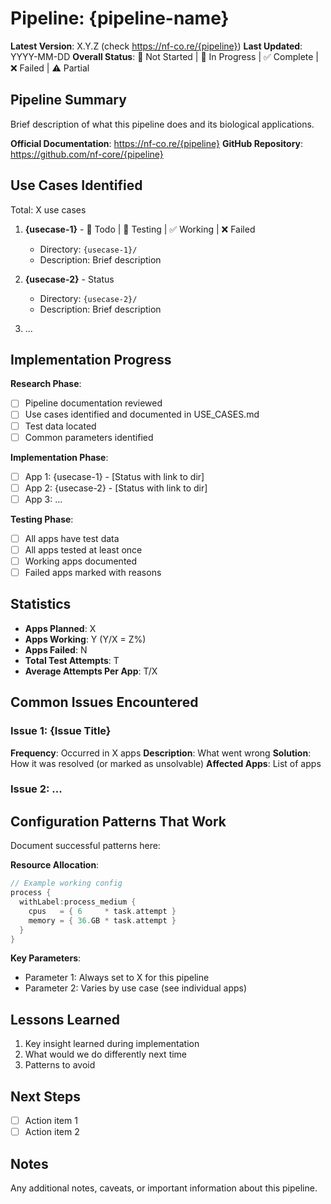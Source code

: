 # Pipeline: {pipeline-name}

**Latest Version**: X.Y.Z (check https://nf-co.re/{pipeline})
**Last Updated**: YYYY-MM-DD
**Overall Status**: 🔲 Not Started | 🔄 In Progress | ✅ Complete | ❌ Failed | ⚠️ Partial

## Pipeline Summary

Brief description of what this pipeline does and its biological applications.

**Official Documentation**: https://nf-co.re/{pipeline}
**GitHub Repository**: https://github.com/nf-core/{pipeline}

## Use Cases Identified

Total: X use cases

1. **{usecase-1}** - 🔲 Todo | 🔄 Testing | ✅ Working | ❌ Failed
   - Directory: `{usecase-1}/`
   - Description: Brief description

2. **{usecase-2}** - Status
   - Directory: `{usecase-2}/`
   - Description: Brief description

3. ...

## Implementation Progress

**Research Phase**:
- [ ] Pipeline documentation reviewed
- [ ] Use cases identified and documented in USE_CASES.md
- [ ] Test data located
- [ ] Common parameters identified

**Implementation Phase**:
- [ ] App 1: {usecase-1} - [Status with link to dir]
- [ ] App 2: {usecase-2} - [Status with link to dir]
- [ ] App 3: ...

**Testing Phase**:
- [ ] All apps have test data
- [ ] All apps tested at least once
- [ ] Working apps documented
- [ ] Failed apps marked with reasons

## Statistics

- **Apps Planned**: X
- **Apps Working**: Y (Y/X = Z%)
- **Apps Failed**: N
- **Total Test Attempts**: T
- **Average Attempts Per App**: T/X

## Common Issues Encountered

### Issue 1: {Issue Title}
**Frequency**: Occurred in X apps
**Description**: What went wrong
**Solution**: How it was resolved (or marked as unsolvable)
**Affected Apps**: List of apps

### Issue 2: ...

## Configuration Patterns That Work

Document successful patterns here:

**Resource Allocation**:
```groovy
// Example working config
process {
  withLabel:process_medium {
    cpus   = { 6     * task.attempt }
    memory = { 36.GB * task.attempt }
  }
}
```

**Key Parameters**:
- Parameter 1: Always set to X for this pipeline
- Parameter 2: Varies by use case (see individual apps)

## Lessons Learned

1. Key insight learned during implementation
2. What would we do differently next time
3. Patterns to avoid

## Next Steps

- [ ] Action item 1
- [ ] Action item 2

## Notes

Any additional notes, caveats, or important information about this pipeline.